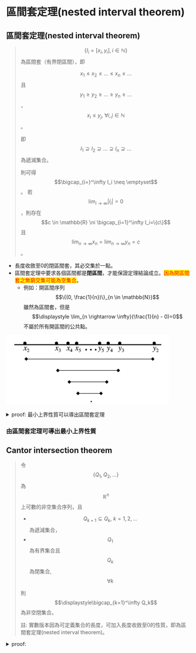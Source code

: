 # 區間套定理(nested interval theorem)

## 區間套定理(nested interval theorem)

> $$\{I_i=[x_i,y_i ], i\in \mathbb{N}\}$$ 為區間套（有界閉區間），即
>
> $$x_1 \leq x_2 \leq \ldots \leq x_n \leq \ldots$$且$$y_1 \geq y_2 \geq \ldots \geq y_n \geq \ldots$$，$$x_i \leq y_j, ~ \forall i,j \in \mathbb{N}$$。
>
> 即 $$I_1 \supseteq I_2 \supseteq \ldots \supseteq I_n \supseteq \ldots$$為遞減集合。
>
> 則可得 $$\bigcap_{i=}^\infty I_i \neq \emptyset$$。 若$$\displaystyle \lim_{i \rightarrow \infty}⁡ |I_i |=0$$，則存在$$c \in \mathbb{R} \ni \bigcap_{i=1}^\infty I_i=\{c\}$$且 $$\displaystyle \lim_{n \rightarrow \infty}⁡ x_n= \lim_{n \rightarrow \infty}⁡y_n =c$$。
>
>

* 長度收斂至0的閉區間套，其必交集於一點。
* 區間套定理中要求各個區間都是**閉區間**，才能保證定理結論成立。<mark style="color:red;">因為開區間套之無窮交集可能為空集合</mark>。
  * 例如：開區間序列$$\{(0, \frac{1}{n})\}_{n \in \mathbb{N}}$$雖然為區間套，但是$$\displaystyle \lim_{n \rightarrow \infty}(\frac{1}{n} - 0)=0$$不屬於所有開區間的公共點。

![nested interval](../../.gitbook/assets/nested-interval-min.png)

<details>

<summary>proof: 最小上界性質可以導出區間套定理</summary>

$$\forall i \in \mathbb{N}$$, 由區間套定義知$$x_i \leq y_1$$，即$$y_1$$ 為數列$$\{x_i\}_{i \in \mathbb{N}}$$ 的上界;

同理 $$y_i \geq x_1$$, 即$$x_1$$ 為數列 $$\{y_i \}_{i \in \mathbb{N}}$$ 的下界。

由最小上界性質(非空有界集合必有最小上界(最大下界)可得：

* $$\{x_i \}_{i \in \mathbb{N}}$$ 存在上確界$$a$$。
* $$\{y_i\}_{i \in \mathbb{N}}$$ 存在下確界$$b$$。
* 由定義知$$a \leq b$$。
* 且$$\forall i \in \mathbb{N}, ~ b−a\leq y_i−x_i$$。

所以 $$\displaystyle 0 \leq b−a \leq \lim_{i \rightarrow \infty} (y_i−x_i)=\lim_{i \rightarrow \infty }|I_i |=0$$

由夾擠定理知$$b−a=0 \Rightarrow a=b=\bigcap_{i=1}^\infty I_i$$。(QED)

</details>

### 由區間套定理可導出最小上界性質

## Cantor intersection theorem

> 令$$\{Q_1,Q_2,\ldots\}$$為$$\mathbb{R}^n$$ 上可數的非空集合序列，且
>
> * $$Q_{k+1} \subseteq Q_k, ~ k=1,2,\ldots$$ 為遞減集合，
> * $$Q_1$$ 為有界集合且$$Q_k$$ 為閉集合, $$∀k$$
>
> 則$$\displaystyle\bigcap_{k=1}^\infty Q_k$$ 為非空閉集合。
>
> 註: 實數版本因為可定義集合的長度，可加入長度收斂至0的性質，即為區間套定理(nested interval theorem)。

<details>

<summary>proof:</summary>

令$$S=\cap_{k=1}^\infty Q_k$$, [可數個閉集合的交集仍為閉集合](../metric-space/closed-set.md#ke-shu-wu-xian-ge-bi-ji-he-de-jiao-ji-reng-wei-bi-ji-he)的性質得$$S$$為閉集合。

要檢驗$$S \neq \emptyset$$ 即$$\exists x \in S$$。

若$$Q_k$$ 集合中為有限多個點時，可簡單證明必定存在$$x \in S$$。

假設$$Q_k$$ 集合中有無限多個點，建造集合$$A=\{x_1,x_2, \ldots\}, ~ x_k \in Q_k$$。

因為$$A$$有無窮多個元素且$$A \subseteq Q_1$$ 為有界集合，由Bolzano-Weierstrass定理得集合$$A$$有極限點$$x$$。

由[極限點的鄰域與集合交集的元素為無窮多個](../metric-space/point-topology.md#ji-xian-dian-de-lin-yu-yu-ji-he-jiao-ji-de-yuan-su-wei-wu-qiong-duo-ge)的性質得$$\forall r>0 B_r (x)$$與$$A$$交集的元素個數為無窮多個。

因此$$\cap_{k=1}^\infty Q_k \neq \emptyset$$ (QED).

</details>

>
